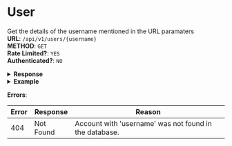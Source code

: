 # User
Get the details of the username mentioned in the URL paramaters
<br>**URL**: `/api/v1/users/{username}`
<br>**METHOD**: `GET`
<br>**Rate Limited?**: `YES`
<br>**Authenticated?**: `NO`

<details>
    <summary style="font-weight: bold">Response</summary>
    
```json
{
    "id": Integer,
    "username": String,
    "bio": String,
    "twitter": String,
    "facebook": String,
    "instagram": String,
    "youtube": String,
    "discord": String,
    "tiktok": String,
    "profilepic": String
}
```
</details>

<details>
    <summary style="font-weight: bold">Example</summary>
    
```json 
{
    "id":842582,
    "username":"MistyKnives",
    "bio":"",
    "twitter":"MistyKnives",
    "facebook":"",
    "instagram":"MistyKnives",
    "youtube":"@MistyKnives",
    "discord":"",
    "tiktok":"MistyKnives",
    "profilepic":"https:\/\/kick-files-prod.s3.us-west-2.amazonaws.com\/images\/user\/842582\/profile_image\/conversion\/82d8365f-1ca8-487c-9cc4-914175f06f5a-fullsize.webp?X-Amz-Content-Sha256=UNSIGNED-PAYLOAD&X-Amz-Security-Token=IQoJb3JpZ2luX2VjENz%2F%2F%2F%2F%2F%2F%2F%2F%2F%2FwEaCXVzLXdlc3QtMiJIMEYCIQCWSiipaUnOaDDH0T4fJ7x%2BxcPQvaw2OQwUoXvsRF%2BcqAIhAIpEb9Ulg30jnkPkgJFJP1qOehEGgT4eyNKmS8808unaKp4DCNX%2F%2F%2F%2F%2F%2F%2F%2F%2F%2FwEQABoMMTk2MjMzNzc1NTE4IgzhFFPawoeX3%2B65W8Yq8gI0UQ%2BZNI2vErMLb1L2PdNcaB97d5zhuvStzSEbVGHbEyh1xaYYGkz2LEa52e%2BXpZI9M%2BW5sTGW3Rrzx5dVMbanNwEbYJHraSoGhBPPSqDWhYFtPvifG%2Frl9EjF1B4iPph1mUFSDjrbElfHavbVK1z4DRrRQ0n44P5hZFU3saW5Rsxv6KT4dpvlsHIMGKd7CR5dw0pw8uJS96cxzkZWSl9MnyW94%2FwPSvkvfncsIE3mWPH0%2FcwvSrTWdnQnQzlMfWEl%2F5Bs%2B7zXuLwo3vN%2FQomIMTL1EmJgWzBEzLulJvJ3VjCiR4XGJjhi9rFsj%2FUPzoRBuGjqxZv1XgUJICQZRSWQZZs8lKvVx91UX9l2%2FhMVDgyrNbFd2kuh3tjl96DyE%2BwL8vgDd9NaKS9q%2BlSErvVfLmam1f58YOcfJSEnjGitMTvLgokTfc%2BEZRoBRs3Z3l%2FdO6bqyMdqHW7NY6L16Hf2ntkyGpzWKHuOor5cXF2ubfVOMLvBlKIGOpwBuUHLyookr5rrXvFPetOa17Y5K3dlRYAMPukV0Uyn%2F3PHdHSe8aC20tp4dSotwRvvb9QNjfHIssemgPsJ0qH1Wg4OpFBPoFSyy9VfQnaNUPWtUKx49kNyOeJHg1Eswu3GvNEq46FU7aXX9JioL%2Bl%2FhBDOzbiHogr9S48Eq3jitj5gwzo2CrWbVEqwO%2B7AsSwd8XJybQW17fM0RVpv&X-Amz-Algorithm=AWS4-HMAC-SHA256&X-Amz-Credential=ASIAS3MDRZGPGWIBDAF5%2F20230423%2Fus-west-2%2Fs3%2Faws4_request&X-Amz-Date=20230423T122703Z&X-Amz-SignedHeaders=host&X-Amz-Expires=1200&X-Amz-Signature=d5d92b9721acb043efc69c473b3218f4ce3b383881e6e4382b9913fb9595d7bd"}
```
</details>

**Errors**:

| Error         | Response      | Reason |
| ------------- | ------------- | ------ |
| 404           | Not Found     | Account with 'username' was not found in the database. | 
